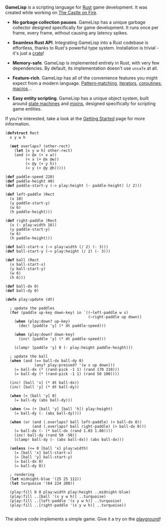 **GameLisp** is a scripting language for [Rust](https://rust-lang.org) game development. It was 
created while working on [The&nbsp;Castle&nbsp;on&nbsp;Fire](tcof/).

- **No garbage collection pauses**. GameLisp has a unique garbage collector designed specifically 
  for game development. It&nbsp;runs once per frame, every frame, without causing any latency 
  spikes.

- **Seamless Rust API**. Integrating GameLisp into a Rust codebase is effortless, thanks to
  Rust's powerful type system. Installation is trivial - it's just a 
  [crate](https://crates.io/crates/glsp/)!

- **Memory-safe**. GameLisp is implemented entirely in Rust, with very few dependencies. 
  By&nbsp;default, its implementation doesn't use `unsafe` at all.

- **Feature-rich**. GameLisp has all of the convenience features you might expect from&nbsp;a 
  modern language. [Pattern&#8209;matching](reference/patterns.html), 
  [iterators](reference/iterators.html), [coroutines](reference/coroutines.html), 
  [macros](reference/macros.html)...

- **Easy entity scripting**. GameLisp has a unique object system, built around 
  [state&nbsp;machines](reference/state-machines.html) and [mixins](reference/code-reuse.html),
  designed specifically for scripting game entities.

If you're interested, take a look at the [Getting Started](reference/overview.html) page for 
more information.

<pre><code>(<b>defstruct</b> Rect
  x y w h

  (<b>met</b> overlaps? (other-rect)
    (<b>let</b> [x y w h] other-rect)
    (and (< @x (+ x w))
         (< x (+ @x @w))
         (< @y (+ y h))
         (< y (+ @y @h)))))

(<b>def</b> paddle-speed 220)
(<b>def</b> paddle-height 40)
(<b>def</b> paddle-start-y (-> play:height (- paddle-height) (/ 2)))

(<b>def</b> left-paddle (Rect
  (x 10)
  (y paddle-start-y)
  (w 6)
  (h paddle-height)))

(<b>def</b> right-paddle (Rect
  (x (- play:width 16)) 
  (y paddle-start-y)
  (w 6)
  (h paddle-height)))

(<b>def</b> ball-start-x (-> play:width (/ 2) (- 3)))
(<b>def</b> ball-start-y (-> play:height (/ 2) (- 3)))

(<b>def</b> ball (Rect
  (x ball-start-x)
  (y ball-start-y)
  (w 6)
  (h 6)))

(<b>def</b> ball-dx 0)
(<b>def</b> ball-dy 0)

(<b>defn</b> play:update (dt)

  ; update the paddles
  (<b>for</b> (paddle up-key down-key) in `((~left-paddle w s)
                                     (~right-paddle up down))
    (<b>when</b> (play:down? up-key)
      (dec! [paddle 'y] (* dt paddle-speed)))

    (<b>when</b> (play:down? down-key)
      (inc! [paddle 'y] (* dt paddle-speed)))

    (clamp! [paddle 'y] 0 (- play:height paddle-height)))

  ; update the ball
  (<b>when</b> (and (== ball-dx ball-dy 0)
             (any? play:pressed? '(w s up down)))
    (= ball-dx (* (rand-pick -1 1) (rand 170 210)))
    (= ball-dy (* (rand-pick -1 1) (rand 50 100))))

  (inc! [ball 'x] (* dt ball-dx))
  (inc! [ball 'y] (* dt ball-dy))

  (<b>when</b> (< [ball 'y] 0)
    (= ball-dy (abs ball-dy)))

  (<b>when</b> (>= (+ [ball 'y] [ball 'h]) play:height)
    (= ball-dy (- (abs ball-dy))))

  (<b>when</b> (or (and (.overlaps? ball left-paddle) (< ball-dx 0))
            (and (.overlaps? ball right-paddle) (> ball-dx 0)))
    (= ball-dx (- (* ball-dx (rand 1.03 1.08))))
    (inc! ball-dy (rand 50 -50))
    (clamp! ball-dy (- (abs ball-dx)) (abs ball-dx)))

  (<b>unless</b> (<= 0 [ball 'x] play:width)
    (= [ball 'x] ball-start-x)
    (= [ball 'y] ball-start-y)
    (= ball-dx 0)
    (= ball-dy 0))

  ; rendering
  (<b>let</b> midnight-blue '(25 25 112))
  (<b>let</b> turquoise '(64 224 208))

  (play:fill 0 0 play:width play:height ..midnight-blue)
  (play:fill ..[ball '(x y w h)] ..turquoise)
  (play:fill ..[left-paddle '(x y w h)] ..turquoise)
  (play:fill ..[right-paddle '(x y w h)] ..turquoise))

</code></pre>

The above code implements a simple game. Give it a try on the [playground](playground/#tennis)!
